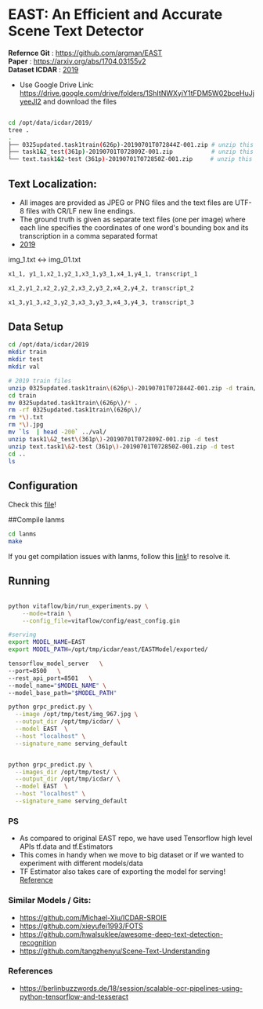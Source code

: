 # EAST: An Efficient and Accurate Scene Text Detector

**Refernce Git** : https://github.com/argman/EAST  
**Paper** : https://arxiv.org/abs/1704.03155v2   
**Dataset ICDAR** : [2019](http://rrc.cvc.uab.es/?ch=13)   
- Use Google Drive Link: https://drive.google.com/drive/folders/1ShItNWXyiY1tFDM5W02bceHuJjyeeJl2 and 
download the files

```sh

cd /opt/data/icdar/2019/
tree .
.
├── 0325updated.task1train(626p)-20190701T072844Z-001.zip # unzip this to train foldr
├── task1&2_test(361p)-20190701T072809Z-001.zip           # unzip this to test folder
└── text.task1&2-test（361p)-20190701T072850Z-001.zip     # unzip this to test folder

```

## Text Localization:
- All images are provided as JPEG or PNG files and the text files are UTF-8 files with CR/LF new line endings.
- The ground truth is given as separate text files (one per image) where each line specifies the coordinates of one 
word's bounding box and its transcription in a comma separated format 
- [2019](http://rrc.cvc.uab.es/?ch=13&com=tasks)

img_1.txt <-> img_01.txt

```sh
x1_1, y1_1,x2_1,y2_1,x3_1,y3_1,x4_1,y4_1, transcript_1

x1_2,y1_2,x2_2,y2_2,x3_2,y3_2,x4_2,y4_2, transcript_2

x1_3,y1_3,x2_3,y2_3,x3_3,y3_3,x4_3,y4_3, transcript_3
```

## Data Setup

```sh
cd /opt/data/icdar/2019
mkdir train
mkdir test
mkdir val

# 2019 train files
unzip 0325updated.task1train\(626p\)-20190701T072844Z-001.zip -d train/
cd train
mv 0325updated.task1train\(626p\)/* .
rm -rf 0325updated.task1train\(626p\)/
rm *\).txt
rm *\).jpg
mv `ls  | head -200` ../val/
unzip task1\&2_test\(361p\)-20190701T072809Z-001.zip -d test
unzip text.task1\&2-test（361p\)-20190701T072850Z-001.zip -d test
cd ..
ls
```

## Configuration

Check this [file](../../config/east_config.gin)!

##Compile lanms

```sh
cd lanms
make
```
If you get compilation issues with lanms, follow this [link](https://github.com/argman/EAST/issues/156#issuecomment-404166990)! to resolve it.

## Running

```sh

python vitaflow/bin/run_experiments.py \
	--mode=train \
	--config_file=vitaflow/config/east_config.gin 

#serving
export MODEL_NAME=EAST
export MODEL_PATH=/opt/tmp/icdar/east/EASTModel/exported/

tensorflow_model_server   \
--port=8500   \
--rest_api_port=8501   \
--model_name="$MODEL_NAME" \
--model_base_path="$MODEL_PATH"

python grpc_predict.py \
  --image /opt/tmp/test/img_967.jpg \
  --output_dir /opt/tmp/icdar/ \
  --model EAST  \
  --host "localhost" \
  --signature_name serving_default


python grpc_predict.py \
  --images_dir /opt/tmp/test/ \
  --output_dir /opt/tmp/icdar/ \
  --model EAST  \
  --host "localhost" \
  --signature_name serving_default 
```

### PS

- As compared to original EAST repo, we have used Tensorflow high level APIs tf.data and tf.Estimators
- This comes in handy when we move to big dataset or if we wanted to experiment with different models/data
- TF Estimator also takes care of exporting the model for serving! [Reference](https://medium.com/@yuu.ishikawa/serving-pre-modeled-and-custom-tensorflow-estimator-with-tensorflow-serving-12833b4be421)

### Similar Models / Gits:
- https://github.com/Michael-Xiu/ICDAR-SROIE
- https://github.com/xieyufei1993/FOTS
- https://github.com/hwalsuklee/awesome-deep-text-detection-recognition
- https://github.com/tangzhenyu/Scene-Text-Understanding

### References
- https://berlinbuzzwords.de/18/session/scalable-ocr-pipelines-using-python-tensorflow-and-tesseract
